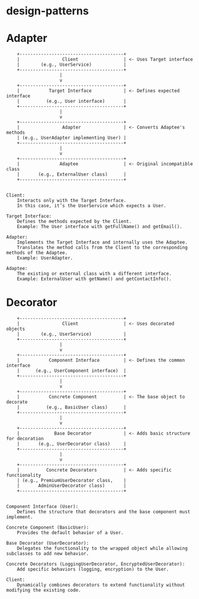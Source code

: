 # design-patterns

# Adapter

        +---------------------------------------+
        |                Client                 | <- Uses Target interface
        |        (e.g., UserService)            |
        +---------------------------------------+
                        |
                        v
        +---------------------------------------+
        |           Target Interface            | <- Defines expected interface
        |          (e.g., User interface)       |
        +---------------------------------------+
                        |
                        v
        +---------------------------------------+
        |                Adapter                | <- Converts Adaptee's methods
        | (e.g., UserAdapter implementing User) |
        +---------------------------------------+
                        |
                        v
        +---------------------------------------+
        |               Adaptee                 | <- Original incompatible class
        |       (e.g., ExternalUser class)      |
        +---------------------------------------+


    Client:
        Interacts only with the Target Interface.
        In this case, it’s the UserService which expects a User.

    Target Interface:
        Defines the methods expected by the Client.
        Example: The User interface with getFullName() and getEmail().

    Adapter:
        Implements the Target Interface and internally uses the Adaptee.
        Translates the method calls from the Client to the corresponding methods of the Adaptee.
        Example: UserAdapter.

    Adaptee:
        The existing or external class with a different interface.
        Example: ExternalUser with getName() and getContactInfo().

# Decorator

        +---------------------------------------+
        |                Client                 | <- Uses decorated objects
        |        (e.g., UserService)            |
        +---------------------------------------+
                        |
                        v
        +---------------------------------------+
        |           Component Interface         | <- Defines the common interface
        |      (e.g., UserComponent interface)  |
        +---------------------------------------+
                        |
                        v
        +---------------------------------------+
        |           Concrete Component          | <- The base object to decorate
        |          (e.g., BasicUser class)      |
        +---------------------------------------+
                        |
                        v
        +---------------------------------------+
        |             Base Decorator            | <- Adds basic structure for decoration
        |       (e.g., UserDecorator class)     |
        +---------------------------------------+
                        |
                        v
        +---------------------------------------+
        |          Concrete Decorators          | <- Adds specific functionality
        | (e.g., PremiumUserDecorator class,    |
        |       AdminUserDecorator class)       |
        +---------------------------------------+


    Component Interface (User):
        Defines the structure that decorators and the base component must implement.

    Concrete Component (BasicUser):
        Provides the default behavior of a User.

    Base Decorator (UserDecorator):
        Delegates the functionality to the wrapped object while allowing subclasses to add new behavior.

    Concrete Decorators (LoggingUserDecorator, EncryptedUserDecorator):
        Add specific behaviors (logging, encryption) to the User.

    Client:
        Dynamically combines decorators to extend functionality without modifying the existing code.
